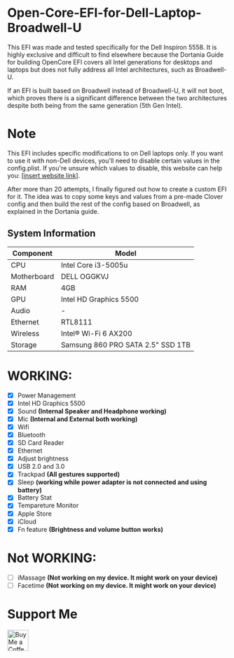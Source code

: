 # Open-Core-EFI-for-Dell-Laptop-Broadwell-U
This EFI was made and tested specifically for the Dell Inspiron 5558. It is highly exclusive and difficult to find elsewhere because the Dortania Guide for building OpenCore EFI covers all Intel generations for desktops and laptops but does not fully address all Intel architectures, such as Broadwell-U.

If an EFI is built based on Broadwell instead of Broadwell-U, it will not boot, which proves there is a significant difference between the two architectures despite both being from the same generation (5th Gen Intel).

# Note
This EFI includes specific modifications to on Dell laptops only. If you want to use it with non-Dell devices, you'll need to disable certain values in the config.plist. If you're unsure which values to disable, this website can help you: [[insert website link](https://sc.ocutils.me/)].

After more than 20 attempts, I finally figured out how to create a custom EFI for it. The idea was to copy some keys and values from a pre-made Clover config and then build the rest of the config based on Broadwell, as explained in the Dortania guide.

## System Information

| **Component** | **Model**                             |
| ------------- | ------------------------------------- |
| CPU           | Intel Core i3-5005u                    |
| Motherboard   | DELL OGGKVJ                           |
| RAM           | 4GB                                   |
| GPU           | Intel HD Graphics 5500                |
| Audio         | -     |
| Ethernet      | RTL8111                               |
| Wireless      | Intel® Wi-Fi 6 AX200                  |
| Storage       | Samsung 860 PRO SATA 2.5" SSD 1TB     |

# WORKING:
- [x] Power Management
- [x] Intel HD Graphics 5500
- [x] Sound **(Internal Speaker and Headphone working)**
- [x] Mic **(Internal and External both working)**
- [x] Wifi
- [x] Bluetooth
- [x] SD Card Reader
- [x] Ethernet
- [x] Adjust brightness 
- [x] USB 2.0 and 3.0
- [x] Trackpad **(All gestures supported)**
- [x] Sleep  **(working while power adapter is not connected and using battery)**
- [x] Battery Stat 
- [x] Tempareture Monitor 
- [x] Apple Store 
- [x] iCloud 
- [x] Fn feature **(Brightness and volume button works)**

# Not WORKING:
- [ ] iMassage **(Not working on my device. It might work on your device)**
- [ ] Facetime **(Not working on my device. It might work on your device)**

# Support Me
</div>
<a href='https://ko-fi.com/H2H1Q9W7J' target='_blank'><img height='48' style='border:0px;height:48px;' src='https://storage.ko-fi.com/cdn/kofi6.png?v=8' border='0' alt='Buy Me a Coffee at ko-fi.com' /></a>
